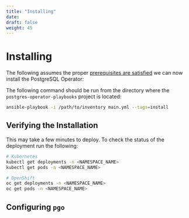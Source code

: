 ```yaml
---
title: "Installing"
date:
draft: false
weight: 45
---
```


# Installing

The following assumes the proper [prerequisites are satisfied](/getting-started/prerequisites) 
we can now install the PostgreSQL Operator:

The following command should be run from the directory where the 
`postgres-operator-playbooks` project is located:

```bash
ansible-playbook -i /path/to/inventory main.yml --tags=install
```

## Verifying the Installation

This may take a few minutes to deploy.  To check the status of the deployment run 
the following:

```bash
# Kubernetes
kubectl get deployments -n <NAMESPACE_NAME>
kubectl get pods -n <NAMESPACE_NAME>

# OpenShift
oc get deployments -n <NAMESPACE_NAME>
oc get pods -n <NAMESPACE_NAME>
```

## Configuring `pgo`

